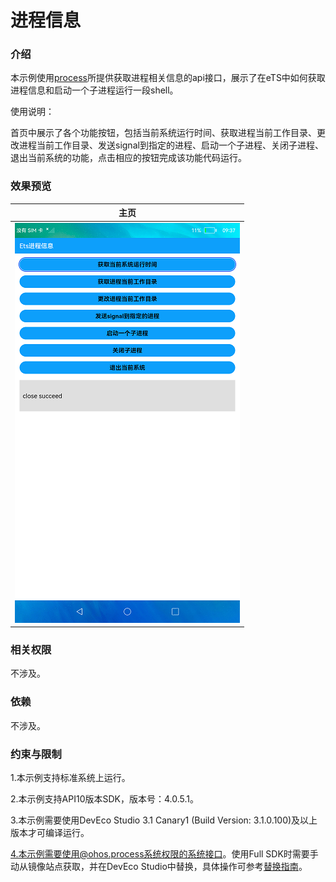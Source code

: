 # 进程信息

### 介绍

本示例使用[process](https://gitee.com/openharmony/docs/blob/master/zh-cn/application-dev/reference/apis/js-apis-process.md)所提供获取进程相关信息的api接口，展示了在eTS中如何获取进程信息和启动一个子进程运行一段shell。

使用说明：

首页中展示了各个功能按钮，包括当前系统运行时间、获取进程当前工作目录、更改进程当前工作目录、发送signal到指定的进程、启动一个子进程、关闭子进程、退出当前系统的功能，点击相应的按钮完成该功能代码运行。

### 效果预览

|主页|
|--------------------------------|
|![main](screenshots/device/main.png)|

### 相关权限

不涉及。

### 依赖

不涉及。

### 约束与限制

1.本示例支持标准系统上运行。

2.本示例支持API10版本SDK，版本号：4.0.5.1。

3.本示例需要使用DevEco Studio 3.1 Canary1 (Build Version: 3.1.0.100)及以上版本才可编译运行。

4.本示例需要使用@ohos.process系统权限的系统接口。使用Full SDK时需要手动从镜像站点获取，并在DevEco Studio中替换，具体操作可参考[替换指南](https://gitee.com/openharmony/docs/blob/master/zh-cn/application-dev/quick-start/full-sdk-switch-guide.md)。